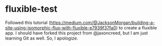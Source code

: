 # fluxible-test
Followed this tutorial (https://medium.com/@JacksonMorgan/building-a-site-using-isomorphic-flux-with-fluxible-e7939f37fa0) to create a fluxible app. I should have forked this project from @jaxoncreed, but I am just learning Git as well. So, I apologize.

